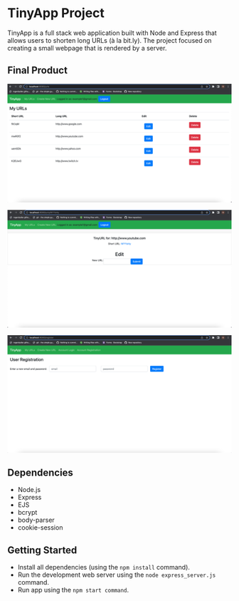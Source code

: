 # TinyApp Project

TinyApp is a full stack web application built with Node and Express that allows users to shorten long URLs (à la bit.ly). The project focused on creating a small webpage that is rendered by a server. 

## Final Product

!["The homepage of TinyApp where the user's URLs are displayed."](https://github.com/NoahPalin/tinyapp/blob/master/docs/urls-page.png)


!["The edit screen where a user can edit a previously created URL."](https://github.com/NoahPalin/tinyapp/blob/master/docs/edit-page.png)


!["The page where a user can register for TinyApp."](https://github.com/NoahPalin/tinyapp/blob/master/docs/register-page.png)

## Dependencies

- Node.js
- Express
- EJS
- bcrypt
- body-parser
- cookie-session


## Getting Started

- Install all dependencies (using the `npm install` command).
- Run the development web server using the `node express_server.js` command.
- Run app using the `npm start command`.